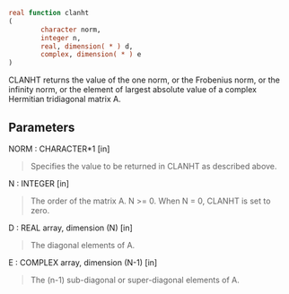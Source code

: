 ```fortran
real function clanht
(
        character norm,
        integer n,
        real, dimension( * ) d,
        complex, dimension( * ) e
)
```

CLANHT  returns the value of the one norm,  or the Frobenius norm, or
the  infinity norm,  or the  element of  largest absolute value  of a
complex Hermitian tridiagonal matrix A.

## Parameters
NORM : CHARACTER*1 [in]
> Specifies the value to be returned in CLANHT as described
> above.

N : INTEGER [in]
> The order of the matrix A.  N >= 0.  When N = 0, CLANHT is
> set to zero.

D : REAL array, dimension (N) [in]
> The diagonal elements of A.

E : COMPLEX array, dimension (N-1) [in]
> The (n-1) sub-diagonal or super-diagonal elements of A.
